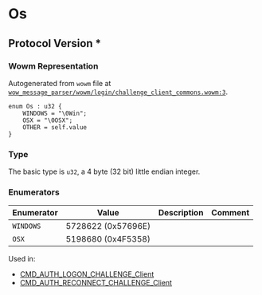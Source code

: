 # Os

## Protocol Version *

### Wowm Representation

Autogenerated from `wowm` file at [`wow_message_parser/wowm/login/challenge_client_commons.wowm:3`](https://github.com/gtker/wow_messages/tree/main/wow_message_parser/wowm/login/challenge_client_commons.wowm#L3).

```rust,ignore
enum Os : u32 {
    WINDOWS = "\0Win";
    OSX = "\0OSX";
    OTHER = self.value
}
```
### Type
The basic type is `u32`, a 4 byte (32 bit) little endian integer.
### Enumerators
| Enumerator | Value  | Description | Comment |
| --------- | -------- | ----------- | ------- |
| `WINDOWS` | 5728622 (0x57696E) |  |  |
| `OSX` | 5198680 (0x4F5358) |  |  |

Used in:
* [CMD_AUTH_LOGON_CHALLENGE_Client](cmd_auth_logon_challenge_client.md)
* [CMD_AUTH_RECONNECT_CHALLENGE_Client](cmd_auth_reconnect_challenge_client.md)
